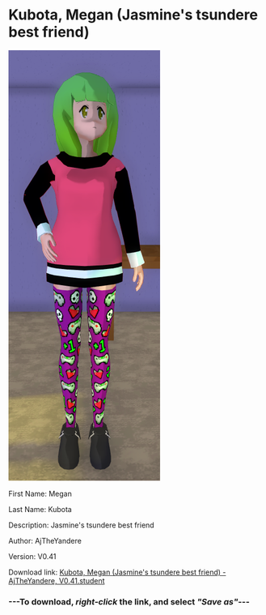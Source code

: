 # Kubota, Megan (Jasmine's tsundere best friend)

<img src = "https://raw.githubusercontent.com/Arbiter1223/Daigaku-Gurashi-Custom-Students/master/Students/Files/Kubota%2C%20Megan%20(Jasmine's%20tsundere%20best%20friend).png">

First Name: Megan

Last Name: Kubota

Description: Jasmine's tsundere best friend

Author: AjTheYandere

Version: V0.41

Download link: <a href="https://raw.githubusercontent.com/Arbiter1223/Daigaku-Gurashi-Custom-Students/master/Students/Files/Kubota%2C%20Megan%20(Jasmine's%20tsundere%20best%20friend)%20-%20AjTheYandere%2C%20V0.41.student">Kubota, Megan (Jasmine's tsundere best friend) - AjTheYandere, V0.41.student</a>

### ---**To download, _right-click_ the link, and select _"Save as"_**---
